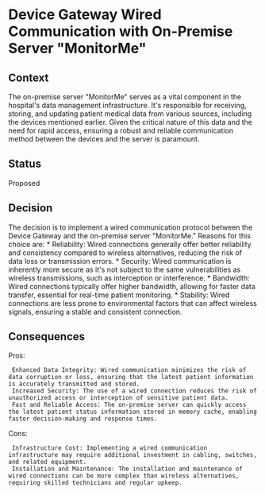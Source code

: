 # Device Gateway Wired Communication with On-Premise Server "MonitorMe"

## Context
The on-premise server "MonitorMe" serves as a vital component in the hospital's data management infrastructure. 
It's responsible for receiving, storing, and updating patient medical data from various sources, including the devices mentioned earlier. 
Given the critical nature of this data and the need for rapid access, 
ensuring a robust and reliable communication method between the devices and the server is paramount.

## Status
Proposed

## Decision
The decision is to implement a wired communication protocol between the Device Gateway and the on-premise server "MonitorMe."
Reasons for this choice are:
    * Reliability: Wired connections generally offer better reliability and consistency compared to wireless alternatives, reducing the risk of data loss or transmission errors.
    * Security: Wired communication is inherently more secure as it's not subject to the same vulnerabilities as wireless transmissions, such as interception or interference.
    * Bandwidth: Wired connections typically offer higher bandwidth, allowing for faster data transfer, essential for real-time patient monitoring.
    * Stability: Wired connections are less prone to environmental factors that can affect wireless signals, ensuring a stable and consistent connection.

## Consequences

Pros:

     Enhanced Data Integrity: Wired communication minimizes the risk of data corruption or loss, ensuring that the latest patient information is accurately transmitted and stored.
     Increased Security: The use of a wired connection reduces the risk of unauthorized access or interception of sensitive patient data.
     Fast and Reliable Access: The on-premise server can quickly access the latest patient status information stored in memory cache, enabling faster decision-making and response times.
  
Cons:

     Infrastructure Cost: Implementing a wired communication infrastructure may require additional investment in cabling, switches, and related equipment.
     Installation and Maintenance: The installation and maintenance of wired connections can be more complex than wireless alternatives, requiring skilled technicians and regular upkeep.
